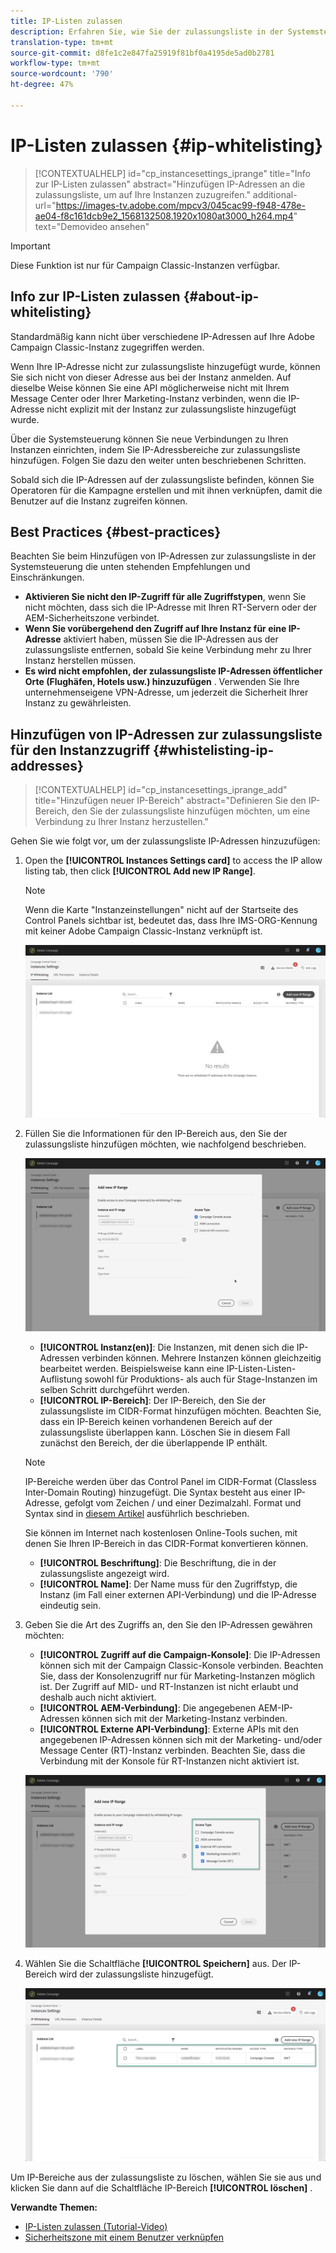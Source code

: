 ```yaml
---
title: IP-Listen zulassen
description: Erfahren Sie, wie Sie der zulassungsliste in der Systemsteuerung IP-Adressen hinzufügen, z. B. den Zugriff auf die Systemsteuerung.
translation-type: tm+mt
source-git-commit: d8fe1c2e847fa25919f81bf0a4195de5ad0b2781
workflow-type: tm+mt
source-wordcount: '790'
ht-degree: 47%

---
```



# IP-Listen zulassen {#ip-whitelisting}

>[!CONTEXTUALHELP]
>id="cp_instancesettings_iprange"
>title="Info zur IP-Listen zulassen"
>abstract="Hinzufügen IP-Adressen an die zulassungsliste, um auf Ihre Instanzen zuzugreifen."
>additional-url="https://images-tv.adobe.com/mpcv3/045cac99-f948-478e-ae04-f8c161dcb9e2_1568132508.1920x1080at3000_h264.mp4" text="Demovideo ansehen"

>[!IMPORTANT]
>
>Diese Funktion ist nur für Campaign Classic-Instanzen verfügbar.

## Info zur IP-Listen zulassen {#about-ip-whitelisting}

Standardmäßig kann nicht über verschiedene IP-Adressen auf Ihre Adobe Campaign Classic-Instanz zugegriffen werden.

Wenn Ihre IP-Adresse nicht zur zulassungsliste hinzugefügt wurde, können Sie sich nicht von dieser Adresse aus bei der Instanz anmelden. Auf dieselbe Weise können Sie eine API möglicherweise nicht mit Ihrem Message Center oder Ihrer Marketing-Instanz verbinden, wenn die IP-Adresse nicht explizit mit der Instanz zur zulassungsliste hinzugefügt wurde.

Über die Systemsteuerung können Sie neue Verbindungen zu Ihren Instanzen einrichten, indem Sie IP-Adressbereiche zur zulassungsliste hinzufügen. Folgen Sie dazu den weiter unten beschriebenen Schritten.

Sobald sich die IP-Adressen auf der zulassungsliste befinden, können Sie Operatoren für die Kampagne erstellen und mit ihnen verknüpfen, damit die Benutzer auf die Instanz zugreifen können.

## Best Practices {#best-practices}

Beachten Sie beim Hinzufügen von IP-Adressen zur zulassungsliste in der Systemsteuerung die unten stehenden Empfehlungen und Einschränkungen.

* **Aktivieren Sie nicht den IP-Zugriff für alle Zugriffstypen**, wenn Sie nicht möchten, dass sich die IP-Adresse mit Ihren RT-Servern oder der AEM-Sicherheitszone verbindet.
* **Wenn Sie vorübergehend den Zugriff auf Ihre Instanz für eine IP-Adresse** aktiviert haben, müssen Sie die IP-Adressen aus der zulassungsliste entfernen, sobald Sie keine Verbindung mehr zu Ihrer Instanz herstellen müssen.
* **Es wird nicht empfohlen, der zulassungsliste IP-Adressen öffentlicher Orte (Flughäfen, Hotels usw.) hinzuzufügen** . Verwenden Sie Ihre unternehmenseigene VPN-Adresse, um jederzeit die Sicherheit Ihrer Instanz zu gewährleisten.

## Hinzufügen von IP-Adressen zur zulassungsliste für den Instanzzugriff {#whistelisting-ip-addresses}

>[!CONTEXTUALHELP]
>id="cp_instancesettings_iprange_add"
>title="Hinzufügen neuer IP-Bereich"
>abstract="Definieren Sie den IP-Bereich, den Sie der zulassungsliste hinzufügen möchten, um eine Verbindung zu Ihrer Instanz herzustellen."

Gehen Sie wie folgt vor, um der zulassungsliste IP-Adressen hinzuzufügen:

1. Open the **[!UICONTROL Instances Settings card]** to access the IP allow listing tab, then click **[!UICONTROL Add new IP Range]**.

   >[!NOTE]
   >
   >Wenn die Karte &quot;Instanzeinstellungen&quot; nicht auf der Startseite des Control Panels sichtbar ist, bedeutet das, dass Ihre IMS-ORG-Kennung mit keiner Adobe Campaign Classic-Instanz verknüpft ist.

   ![](assets/ip_whitelist_list1.png)

1. Füllen Sie die Informationen für den IP-Bereich aus, den Sie der zulassungsliste hinzufügen möchten, wie nachfolgend beschrieben.

   ![](assets/ip_whitelist_add1.png)

   * **[!UICONTROL Instanz(en)]**: Die Instanzen, mit denen sich die IP-Adressen verbinden können. Mehrere Instanzen können gleichzeitig bearbeitet werden. Beispielsweise kann eine IP-Listen-Listen-Auflistung sowohl für Produktions- als auch für Stage-Instanzen im selben Schritt durchgeführt werden.
   * **[!UICONTROL IP-Bereich]**: Der IP-Bereich, den Sie der zulassungsliste im CIDR-Format hinzufügen möchten. Beachten Sie, dass ein IP-Bereich keinen vorhandenen Bereich auf der zulassungsliste überlappen kann. Löschen Sie in diesem Fall zunächst den Bereich, der die überlappende IP enthält.

   >[!NOTE]
   >
   >IP-Bereiche werden über das Control Panel im CIDR-Format (Classless Inter-Domain Routing) hinzugefügt. Die Syntax besteht aus einer IP-Adresse, gefolgt vom Zeichen / und einer Dezimalzahl. Format und Syntax sind in [diesem Artikel](https://whatismyipaddress.com/cidr) ausführlich beschrieben.
   >
   >Sie können im Internet nach kostenlosen Online-Tools suchen, mit denen Sie Ihren IP-Bereich in das CIDR-Format konvertieren können.

   * **[!UICONTROL Beschriftung]**: Die Beschriftung, die in der zulassungsliste angezeigt wird.
   * **[!UICONTROL Name]**: Der Name muss für den Zugriffstyp, die Instanz (im Fall einer externen API-Verbindung) und die IP-Adresse eindeutig sein.


1. Geben Sie die Art des Zugriffs an, den Sie den IP-Adressen gewähren möchten:

   * **[!UICONTROL Zugriff auf die Campaign-Konsole]**: Die IP-Adressen können sich mit der Campaign Classic-Konsole verbinden. Beachten Sie, dass der Konsolenzugriff nur für Marketing-Instanzen möglich ist. Der Zugriff auf MID- und RT-Instanzen ist nicht erlaubt und deshalb auch nicht aktiviert.
   * **[!UICONTROL AEM-Verbindung]**: Die angegebenen AEM-IP-Adressen können sich mit der Marketing-Instanz verbinden.
   * **[!UICONTROL Externe API-Verbindung]**: Externe APIs mit den angegebenen IP-Adressen können sich mit der Marketing- und/oder Message Center (RT)-Instanz verbinden. Beachten Sie, dass die Verbindung mit der Konsole für RT-Instanzen nicht aktiviert ist.

   ![](assets/ip_whitelist_acesstype.png)

1. Wählen Sie die Schaltfläche **[!UICONTROL Speichern]** aus. Der IP-Bereich wird der zulassungsliste hinzugefügt.

   ![](assets/ip_whitelist_added.png)

Um IP-Bereiche aus der zulassungsliste zu löschen, wählen Sie sie aus und klicken Sie dann auf die Schaltfläche IP-Bereich **[!UICONTROL löschen]** .

**Verwandte Themen:**
* [IP-Listen zulassen (Tutorial-Video)](https://docs.adobe.com/content/help/en/campaign-learn/campaign-classic-tutorials/administrating/control-panel-acc/ip-allow-listing.html)
* [Sicherheitszone mit einem Benutzer verknüpfen](https://docs.campaign.adobe.com/doc/AC/en/INS_Additional_configurations_Configuring_Campaign_server.html#Linking_a_security_zone_to_an_operator)
